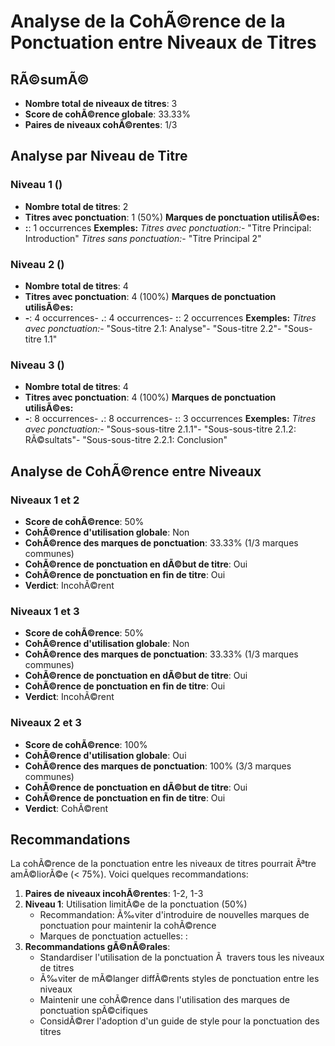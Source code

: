 ﻿# Analyse de la CohÃ©rence de la Ponctuation entre Niveaux de Titres

## RÃ©sumÃ©

- **Nombre total de niveaux de titres**: 3
- **Score de cohÃ©rence globale**: 33.33%
- **Paires de niveaux cohÃ©rentes**: 1/3

## Analyse par Niveau de Titre

### Niveau 1 ()

- **Nombre total de titres**: 2
- **Titres avec ponctuation**: 1 (50%)
**Marques de ponctuation utilisÃ©es:**
- **:**: 1 occurrences
**Exemples:**
*Titres avec ponctuation:*- "Titre Principal: Introduction"
*Titres sans ponctuation:*- "Titre Principal 2"
### Niveau 2 ()

- **Nombre total de titres**: 4
- **Titres avec ponctuation**: 4 (100%)
**Marques de ponctuation utilisÃ©es:**
- **-**: 4 occurrences- **.**: 4 occurrences- **:**: 2 occurrences
**Exemples:**
*Titres avec ponctuation:*- "Sous-titre 2.1: Analyse"- "Sous-titre 2.2"- "Sous-titre 1.1"
### Niveau 3 ()

- **Nombre total de titres**: 4
- **Titres avec ponctuation**: 4 (100%)
**Marques de ponctuation utilisÃ©es:**
- **-**: 8 occurrences- **.**: 8 occurrences- **:**: 3 occurrences
**Exemples:**
*Titres avec ponctuation:*- "Sous-sous-titre 2.1.1"- "Sous-sous-titre 2.1.2: RÃ©sultats"- "Sous-sous-titre 2.2.1: Conclusion"
## Analyse de CohÃ©rence entre Niveaux

### Niveaux 1 et 2

- **Score de cohÃ©rence**: 50%
- **CohÃ©rence d'utilisation globale**: Non
- **CohÃ©rence des marques de ponctuation**: 33.33% (1/3 marques communes)
- **CohÃ©rence de ponctuation en dÃ©but de titre**: Oui
- **CohÃ©rence de ponctuation en fin de titre**: Oui
- **Verdict**: IncohÃ©rent

### Niveaux 1 et 3

- **Score de cohÃ©rence**: 50%
- **CohÃ©rence d'utilisation globale**: Non
- **CohÃ©rence des marques de ponctuation**: 33.33% (1/3 marques communes)
- **CohÃ©rence de ponctuation en dÃ©but de titre**: Oui
- **CohÃ©rence de ponctuation en fin de titre**: Oui
- **Verdict**: IncohÃ©rent

### Niveaux 2 et 3

- **Score de cohÃ©rence**: 100%
- **CohÃ©rence d'utilisation globale**: Oui
- **CohÃ©rence des marques de ponctuation**: 100% (3/3 marques communes)
- **CohÃ©rence de ponctuation en dÃ©but de titre**: Oui
- **CohÃ©rence de ponctuation en fin de titre**: Oui
- **Verdict**: CohÃ©rent

## Recommandations
La cohÃ©rence de la ponctuation entre les niveaux de titres pourrait Ãªtre amÃ©liorÃ©e (< 75%). Voici quelques recommandations:

1. **Paires de niveaux incohÃ©rentes**: 1-2, 1-3
2. **Niveau 1**: Utilisation limitÃ©e de la ponctuation (50%)
   - Recommandation: Ã‰viter d'introduire de nouvelles marques de ponctuation pour maintenir la cohÃ©rence
   - Marques de ponctuation actuelles: :
3. **Recommandations gÃ©nÃ©rales**:
   - Standardiser l'utilisation de la ponctuation Ã  travers tous les niveaux de titres
   - Ã‰viter de mÃ©langer diffÃ©rents styles de ponctuation entre les niveaux
   - Maintenir une cohÃ©rence dans l'utilisation des marques de ponctuation spÃ©cifiques
   - ConsidÃ©rer l'adoption d'un guide de style pour la ponctuation des titres
